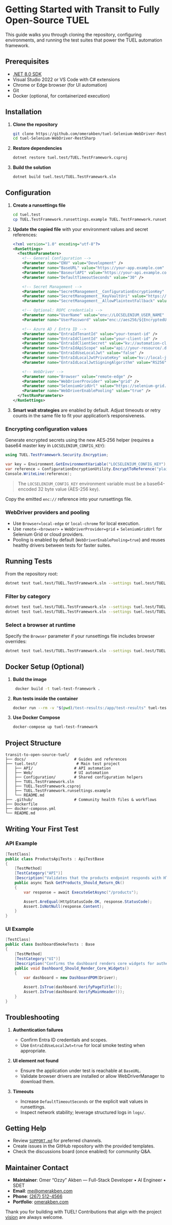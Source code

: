# Getting Started with Transit to Fully Open-Source TUEL

This guide walks you through cloning the repository, configuring environments, and running the test suites that power the TUEL automation framework.

## Prerequisites

- [.NET 8.0 SDK](https://dotnet.microsoft.com/download/dotnet/8.0)
- Visual Studio 2022 or VS Code with C# extensions
- Chrome or Edge browser (for UI automation)
- Git
- Docker (optional, for containerized execution)

## Installation

1. **Clone the repository**
   ```bash
   git clone https://github.com/omerakben/tuel-Selenium-WebDriver-RestSharp.git
   cd tuel-Selenium-WebDriver-RestSharp
   ```

2. **Restore dependencies**
   ```bash
   dotnet restore tuel.test/TUEL.TestFramework.csproj
   ```

3. **Build the solution**
   ```bash
   dotnet build tuel.test/TUEL.TestFramework.sln
   ```

## Configuration

1. **Create a runsettings file**
   ```bash
   cd tuel.test
   cp TUEL.TestFramework.runsettings.example TUEL.TestFramework.runsettings
   ```

2. **Update the copied file** with your environment values and secret references:
   ```xml
   <?xml version="1.0" encoding="utf-8"?>
   <RunSettings>
     <TestRunParameters>
       <!-- General Configuration -->
       <Parameter name="ENV" value="Development" />
       <Parameter name="BaseURL" value="https://your-app.example.com" />
       <Parameter name="BaseurlAPI" value="https://your-api.example.com/api" />
       <Parameter name="DefaultTimeoutSeconds" value="30" />

       <!-- Secret Management -->
       <Parameter name="SecretManagement__ConfigurationEncryptionKey" value="env://LOCSELENIUM_CONFIG_KEY" />
       <Parameter name="SecretManagement__KeyVaultUri" value="https://your-key-vault-name.vault.azure.net/" />
       <Parameter name="SecretManagement__AllowPlaintextFallback" value="false" />

       <!-- Optional: ROPC credentials -->
       <Parameter name="UserName" value="env://LOCSELENIUM_USER_NAME" />
       <Parameter name="UserPassword" value="enc://aes256/${EncryptedUserPassword}?iv=${EncryptedUserPasswordIv}" />

       <!-- Azure AD / Entra ID -->
       <Parameter name="EntraIdTenantId" value="your-tenant-id" />
       <Parameter name="EntraIdClientId" value="your-client-id" />
       <Parameter name="EntraIdClientSecret" value="kv://automation-client-secret" />
       <Parameter name="EntraIdApiScope" value="api://your-resource/.default" />
       <Parameter name="EntraIdUseLocalJwt" value="false" />
       <Parameter name="EntraIdLocalJwtPrivateKey" value="kv://local-jwt-signing-key" />
       <Parameter name="EntraIdLocalJwtSigningAlgorithm" value="RS256" />

       <!-- WebDriver -->
       <Parameter name="Browser" value="remote-edge" />
       <Parameter name="WebDriverProvider" value="grid" />
       <Parameter name="SeleniumGridUrl" value="https://selenium-grid.example.com/wd/hub" />
       <Parameter name="WebDriverEnablePooling" value="true" />
     </TestRunParameters>
   </RunSettings>
   ```

3. **Smart wait strategies** are enabled by default. Adjust timeouts or retry counts in the same file to fit your application’s responsiveness.

### Encrypting configuration values

Generate encrypted secrets using the new AES‑256 helper (requires a base64 master key in `LOCSELENIUM_CONFIG_KEY`):

```csharp
using TUEL.TestFramework.Security.Encryption;

var key = Environment.GetEnvironmentVariable("LOCSELENIUM_CONFIG_KEY");
var reference = ConfigurationEncryptionUtility.EncryptToReference("plain-text-password", key);
Console.WriteLine(reference);
```

> The `LOCSELENIUM_CONFIG_KEY` environment variable must be a base64-encoded 32 byte value (AES-256 key).

Copy the emitted `enc://` reference into your runsettings file.

### WebDriver providers and pooling

- Use `Browser=local-edge` or `local-chrome` for local execution.
- Use `remote-<browser>` + `WebDriverProvider=grid` + `SeleniumGridUrl` for Selenium Grid or cloud providers.
- Pooling is enabled by default (`WebDriverEnablePooling=true`) and reuses healthy drivers between tests for faster suites.

## Running Tests

From the repository root:

```bash
dotnet test tuel.test/TUEL.TestFramework.sln --settings tuel.test/TUEL.TestFramework.runsettings
```

### Filter by category

```bash
dotnet test tuel.test/TUEL.TestFramework.sln --settings tuel.test/TUEL.TestFramework.runsettings --filter "TestCategory=API"
dotnet test tuel.test/TUEL.TestFramework.sln --settings tuel.test/TUEL.TestFramework.runsettings --filter "TestCategory=UI"
```

### Select a browser at runtime

Specify the `Browser` parameter if your runsettings file includes browser overrides:

```bash
dotnet test tuel.test/TUEL.TestFramework.sln --settings tuel.test/TUEL.TestFramework.runsettings -- TestRunParameters.Browser=local-chrome
```

## Docker Setup (Optional)

1. **Build the image**
   ```bash
    docker build -t tuel-test-framework .
   ```

2. **Run tests inside the container**
   ```bash
   docker run --rm -v "$(pwd)/test-results:/app/test-results" tuel-test-framework
   ```

3. **Use Docker Compose**
   ```bash
   docker-compose up tuel-test-framework
   ```

## Project Structure

```
transit-to-open-source-tuel/
├── docs/                     # Guides and references
├── tuel.test/                 # Main test project
│   ├── API/                  # API automation
│   ├── Web/                  # UI automation
│   ├── Configuration/        # Shared configuration helpers
│   ├── TUEL.TestFramework.sln
│   ├── TUEL.TestFramework.csproj
│   ├── TUEL.TestFramework.runsettings.example
│   └── README.md
├── .github/                  # Community health files & workflows
├── Dockerfile
├── docker-compose.yml
└── README.md
```

## Writing Your First Test

### API Example

```csharp
[TestClass]
public class ProductsApiTests : ApiTestBase
{
    [TestMethod]
    [TestCategory("API")]
    [Description("Validates that the products endpoint responds with HTTP 200.")]
    public async Task GetProducts_Should_Return_Ok()
    {
        var response = await ExecuteGetAsync("/products");

        Assert.AreEqual(HttpStatusCode.OK, response.StatusCode);
        Assert.IsNotNull(response.Content);
    }
}
```

### UI Example

```csharp
[TestClass]
public class DashboardSmokeTests : Base
{
    [TestMethod]
    [TestCategory("UI")]
    [Description("Confirms the dashboard renders core widgets for authenticated users.")]
    public void Dashboard_Should_Render_Core_Widgets()
    {
        var dashboard = new DashboardPOM(Driver);

        Assert.IsTrue(dashboard.VerifyPageTitle());
        Assert.IsTrue(dashboard.VerifyMainHeader());
    }
}
```

## Troubleshooting

1. **Authentication failures**
   - Confirm Entra ID credentials and scopes.
   - Use `EntraIdUseLocalJwt=true` for local smoke testing when appropriate.

2. **UI element not found**
   - Ensure the application under test is reachable at `BaseURL`.
   - Validate browser drivers are installed or allow WebDriverManager to download them.

3. **Timeouts**
   - Increase `DefaultTimeoutSeconds` or the explicit wait values in runsettings.
   - Inspect network stability; leverage structured logs in `logs/`.

## Getting Help

- Review [`SUPPORT.md`](../SUPPORT.md) for preferred channels.
- Create issues in the GitHub repository with the provided templates.
- Check the discussions board (once enabled) for community Q&A.

## Maintainer Contact

- **Maintainer**: Omer “Ozzy” Akben — Full-Stack Developer • AI Engineer • SDET
- **Email**: [me@omerakben.com](mailto:me@omerakben.com)
- **Phone**: [(267) 512-4566](tel:+12675124566)
- **Portfolio**: [omerakben.com](https://omerakben.com)

Thank you for building with TUEL! Contributions that align with the project [vision](../VISION.md) are always welcome.
